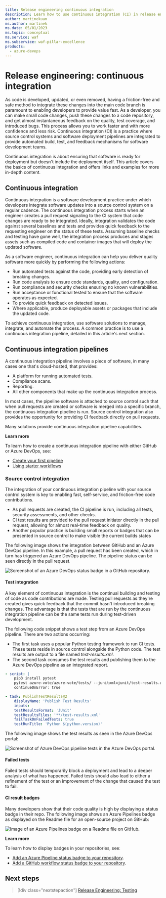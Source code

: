 ```yaml
---
title: Release engineering continuous integration
description: Learn how to use continuous integration (CI) in release engineering by using Azure CI pipelines, source control integration, test integration, and more.
author: martinekuan
ms.author: martinek
ms.date: 05/01/2023
ms.topic: conceptual
ms.service: waf
ms.subservice: waf-pillar-excellence
products:
  - azure-devops
---
```


# Release engineering: continuous integration

As code is developed, updated, or even removed, having a friction-free and safe method to integrate these changes into the main code branch is paramount to enabling developers to provide value fast. As a developer, you can make small code changes, push these changes to a code repository, and get almost instantaneous feedback on the quality, test coverage, and introduced bugs. This process allows you to work faster and with more confidence and less risk. Continuous integration (CI) is a practice where source control systems and software deployment pipelines are integrated to provide automated build, test, and feedback mechanisms for software development teams.

Continuous integration is about ensuring that software is ready for deployment but doesn't include the deployment itself. This article covers the basics of continuous integration and offers links and examples for more in-depth content.

## Continuous integration

Continuous integration is a software development practice under which developers integrate software updates into a source control system on a regular cadence. The continuous integration process starts when an engineer creates a pull request signaling to the CI system that code changes are ready to be integrated. Ideally, integration validates the code against several baselines and tests and provides quick feedback to the requesting engineer on the status of these tests. Assuming baseline checks and testing have gone well, the integration process produces and stages assets such as compiled code and container images that will deploy the updated software.

As a software engineer, continuous integration can help you deliver quality software more quickly by performing the following actions:

- Run automated tests against the code, providing early detection of breaking changes.
- Run code analysis to ensure code standards, quality, and configuration.
- Run compliance and security checks ensuring no known vulnerabilities.
- Run acceptance or functional tested to ensure that the software operates as expected.
- To provide quick feedback on detected issues.
- Where applicable, produce deployable assets or packages that include the updated code.

To achieve continuous integration, use software solutions to manage, integrate, and automate the process. A common practice is to use a continuous integration pipeline, detailed in this article's next section.

## Continuous integration pipelines

A continuous integration pipeline involves a piece of software, in many cases one that's cloud-hosted, that provides:

- A platform for running automated tests.
- Compliance scans.
- Reporting.
- All other components that make up the continuous integration process.

In most cases, the pipeline software is attached to source control such that when pull requests are created or software is merged into a specific branch, the continuous integration pipeline is run. Source control integration also provides the opportunity for providing CI feedback directly on pull requests.

Many solutions provide continuous integration pipeline capabilities.

**Learn more**

To learn how to create a continuous integration pipeline with either GitHub or Azure DevOps, see:

- [Create your first pipeline](/azure/devops/pipelines/create-first-pipeline?preserve-view=true&view=azure-devops)
- [Using starter workflows](https://docs.github.com/en/free-pro-team@latest/actions/guides/setting-up-continuous-integration-using-workflow-templates)

### Source control integration

The integration of your continuous integration pipeline with your source control system is key to enabling fast, self-service, and friction-free code contributions.

- As pull requests are created, the CI pipeline is run, including all tests, security assessments, and other checks.
- CI test results are provided to the pull request initiator directly in the pull request, allowing for almost real-time feedback on quality.
- Another popular practice is building small reports or badges that can be presented in source control to make visible the current builds states

The following image shows the integration between GitHub and an Azure DevOps pipeline. In this example, a pull request has been created, which in turn has triggered an Azure DevOps pipeline. The pipeline status can be seen directly in the pull request.

![Screenshot of an Azure DevOps status badge in a GitHub repository.](../devops/ado-github-status.png)

#### Test integration

A key element of continuous integration is the continual building and testing of code as code contributions are made. Testing pull requests as they're created gives quick feedback that the commit hasn't introduced breaking changes. The advantage is that the tests that are run by the continuous integration pipeline can be the same tests run during test-driven development.

The following code snippet shows a test step from an Azure DevOps pipeline. There are two actions occurring:

- The first task uses a popular Python testing framework to run CI tests. These tests reside in source control alongside the Python code. The test results are output to a file named _test-results.xml_.
- The second task consumes the test results and publishing them to the Azure DevOps pipeline as an integrated report.

```yaml
- script: |
    pip3 install pytest
    pytest azure-vote/azure-vote/tests/ --junitxml=junit/test-results.xml
    continueOnError: true

- task: PublishTestResults@2
    displayName: 'Publish Test Results'
    inputs:
    testResultsFormat: 'JUnit'
    testResultsFiles: '**/test-results.xml'
    failTaskOnFailedTests: true
    testRunTitle: 'Python $(python.version)'
```

The following image shows the test results as seen in the Azure DevOps portal:

![Screenshot of Azure DevOps pipeline tests in the Azure DevOps portal.](../devops/ado-tests.png)

#### Failed tests

Failed tests should temporarily block a deployment and lead to a deeper analysis of what has happened. Failed tests should also lead to either a refinement of the test or an improvement of the change that caused the test to fail.

#### CI result badges

Many developers show that their code quality is high by displaying a status badge in their repo. The following image shows an Azure Pipelines badge as displayed on the Readme file for an open-source project on GitHub:

![Image of an Azure Pipelines badge on a Readme file on GitHub.](../devops/github-status-badge.png)

**Learn more**

To learn how to display badges in your repositories, see:

- [Add an Azure Pipeline status badge to your repository](/azure/devops/pipelines/create-first-pipeline?preserve-view=true&tabs=java%2ctfs-2018-2%2cbrowser&view=azure-devops#add-a-status-badge-to-your-repository).
- [Add a GitHub workflow status badge to your repository](https://docs.github.com/en/free-pro-team@latest/actions/managing-workflow-runs/adding-a-workflow-status-badge).

## Next steps

> [!div class="nextstepaction"]
> [Release Engineering: Testing](./release-engineering-testing.md)
